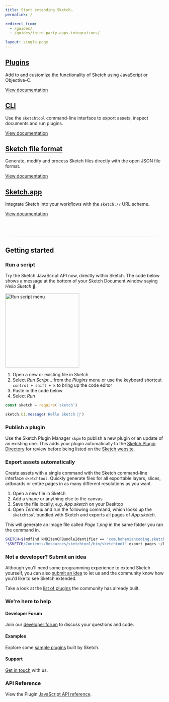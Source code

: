 ```yaml
---
title: Start extending Sketch…
permalink: /

redirect_from:
  - /guides/
  - /guides/third-party-apps-integrations/

layout: single-page
---
```


## [Plugins](/plugins)

Add to and customize the functionality of Sketch using JavaScript or Objective-C.

[View documentation](/plugins)

## [CLI](/cli)

Use the `sketchtool` command-line interface to export assets, inspect documents and run plugins.

[View documentation](/cli)

## [Sketch file format](/guides/third-party-apps-integrations)

Generate, modify and process Sketch files directly with the open JSON file format.

[View documentation](/guides/third-party-apps-integrations)

## [Sketch.app](/app)

Integrate Sketch into your workflows with the `sketch://` URL scheme.

[View documentation](/app)

<hr style="height: 1px;
           border: 0;
           background: white;
           background-image: linear-gradient(
             to right,
             rgba(0,0,0,0),
             rgba(0,0,0,0.1) 10%,
             rgba(0,0,0,0.1) 90%,
             rgba(0,0,0,0)
           );
           margin-top: 4rem;" />

## Getting started

### Run a script

Try the Sketch JavaScript API now, directly within Sketch. The code below shows a message at the bottom of your Sketch Document window saying _Hello Sketch 👋_.

<img src="/images/developer/menu-run-script.png"
     alt="Run script menu"
     width="235" />

1. Open a new or existing file in Sketch
2. Select _Run Script…_ from the _Plugins_ menu or use the keyboard shortcut `control + shift + k` to bring up the code editor
3. Paste in the code below
4. Select _Run_

```javascript
const sketch = require('sketch')

sketch.UI.message('Hello Sketch 👋')
```

### Publish a plugin

Use the Sketch Plugin Manager `skpm` to publish a new plugin or an update of an existing one. This adds your plugin automatically to the [Sketch Plugin Directory](https://github.com/sketchplugins/plugin-directory) for review before being listed on the [Sketch website](https://sketch.com/extensions/plugins).

### Export assets automatically

Create assets with a single command with the Sketch command-line interface `sketchtool`. Quickly generate files for all exportable layers, slices, artboards or entire pages in as many different resolutions as you want.

1. Open a new file in Sketch
2. Add a shape or anything else to the canvas
3. Save the file locally, e.g. _App.sketch_ on your Desktop
4. Open _Terminal_ and run the following command, which looks up the `sketchtool` bundled with Sketch and exports all pages of _App.sketch_.

This will generate an image file called _Page 1.png_ in the same folder you ran the command in.

```sh
SKETCH=$(mdfind kMDItemCFBundleIdentifier == 'com.bohemiancoding.sketch3' | head -n 1) && \
"$SKETCH/Contents/Resources/sketchtool/bin/sketchtool" export pages ~/Desktop/App.sketch
```

### Not a developer? Submit an idea

Although you'll need some programming experience to extend Sketch yourself, you can also [submit an idea](https://github.com/sketchplugins/plugin-requests/issues) to let us and the community know how you'd like to see Sketch extended.

Take a look at the [list of plugins](https://sketch.com/extensions/plugins) the community has already built.

### We're here to help

#### Developer Forum

Join our [developer forum](https://sketchplugins.com) to discuss your questions and code.

#### Examples

Explore some [sample plugins](https://github.com/BohemianCoding/SketchAPI/tree/develop/examples/) built by Sketch.

#### Support

[Get in touch](mailto:developer@sketch.com) with us.

### API Reference

View the Plugin [JavaScript API reference](/reference/api/).
